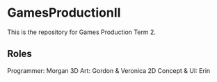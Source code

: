 # GamesProductionII

This is the repository for Games Production Term 2. 

## Roles

Programmer:        Morgan
3D Art:            Gordon & Veronica
2D Concept & UI:   Erin     



